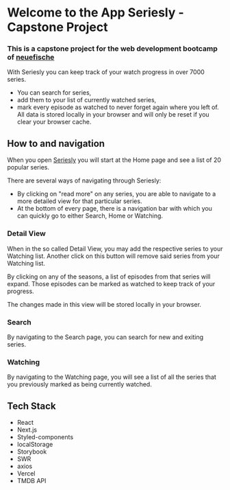 # Welcome to the App Seriesly - Capstone Project

### This is a capstone project for the web development bootcamp of [neuefische](https://www.neuefische.de/)

With Seriesly you can keep track of your watch progress in over 7000 series.

- You can search for series,
- add them to your list of currently watched series,
- mark every episode as watched to never forget again where you left of.
  All data is stored locally in your browser and will only be reset if you clear your browser cache.

## How to and navigation

When you open [Seriesly](capstone-project-virid.vercel.app) you will start at the Home page and see a list of 20 popular series.

There are several ways of navigating through Seriesly:

- By clicking on "read more" on any series, you are able to navigate to a more detailed view for that particular series.
- At the bottom of every page, there is a navigation bar with which you can quickly go to either Search, Home or Watching.

### Detail View

When in the so called Detail View, you may add the respective series to your Watching list.
Another click on this button will remove said series from your Watching list.

By clicking on any of the seasons, a list of episodes from that series will expand.
Those episodes can be marked as watched to keep track of your progress.

The changes made in this view will be stored locally in your browser.

### Search

By navigating to the Search page, you can search for new and exiting series.

### Watching

By navigating to the Watching page, you will see a list of all the series that you previously marked as being currently watched.

## Tech Stack

- React
- Next.js
- Styled-components
- localStorage
- Storybook
- SWR
- axios
- Vercel
- TMDB API
